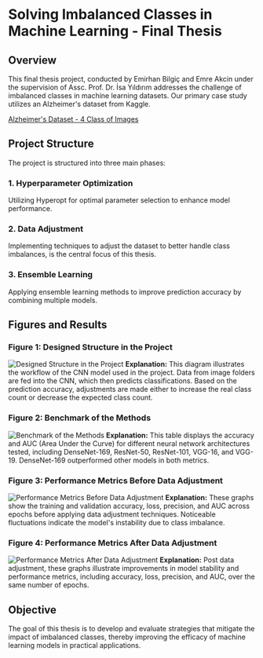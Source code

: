 # Solving Imbalanced Classes in Machine Learning - Final Thesis

## Overview
This final thesis project, conducted by Emirhan Bilgiç and Emre Akcin under the supervision of Assc. Prof. Dr. İsa Yıldırım addresses the challenge of imbalanced classes in machine learning datasets. Our primary case study utilizes an Alzheimer's dataset from Kaggle.

[Alzheimer's Dataset - 4 Class of Images](https://www.kaggle.com/datasets/tourist55/alzheimers-dataset-4-class-of-images)

## Project Structure
The project is structured into three main phases:

### 1. Hyperparameter Optimization
Utilizing Hyperopt for optimal parameter selection to enhance model performance.

### 2. Data Adjustment
Implementing techniques to adjust the dataset to better handle class imbalances, is the central focus of this thesis.

### 3. Ensemble Learning
Applying ensemble learning methods to improve prediction accuracy by combining multiple models.

## Figures and Results

### Figure 1: Designed Structure in the Project
![Designed Structure in the Project]([path/to/Figure1.png](https://drive.google.com/file/d/1OIBZMGdLGeY98TuGv-pj3oU_8fz6skiI/view?usp=sharing))
**Explanation:** This diagram illustrates the workflow of the CNN model used in the project. Data from image folders are fed into the CNN, which then predicts classifications. Based on the prediction accuracy, adjustments are made either to increase the real class count or decrease the expected class count.

### Figure 2: Benchmark of the Methods
![Benchmark of the Methods](path/to/Figure2.png)
**Explanation:** This table displays the accuracy and AUC (Area Under the Curve) for different neural network architectures tested, including DenseNet-169, ResNet-50, ResNet-101, VGG-16, and VGG-19. DenseNet-169 outperformed other models in both metrics.

### Figure 3: Performance Metrics Before Data Adjustment
![Performance Metrics Before Data Adjustment](path/to/Figure3.png)
**Explanation:** These graphs show the training and validation accuracy, loss, precision, and AUC across epochs before applying data adjustment techniques. Noticeable fluctuations indicate the model's instability due to class imbalance.

### Figure 4: Performance Metrics After Data Adjustment
![Performance Metrics After Data Adjustment](path/to/Figure4.png)
**Explanation:** Post data adjustment, these graphs illustrate improvements in model stability and performance metrics, including accuracy, loss, precision, and AUC, over the same number of epochs.

## Objective
The goal of this thesis is to develop and evaluate strategies that mitigate the impact of imbalanced classes, thereby improving the efficacy of machine learning models in practical applications.
